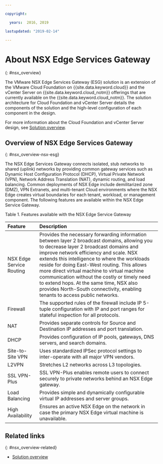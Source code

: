 ```yaml
---

copyright:

  years:  2016, 2019

lastupdated: "2019-02-14"

---
```


# About NSX Edge Services Gateway
{: #nsx_overview}

The VMware NSX Edge Services Gateway (ESG) solution is an extension of the VMware Cloud Foundation on {{site.data.keyword.cloud}} and the vCenter Server on {{site.data.keyword.cloud_notm}} offerings that are currently available on the {{site.data.keyword.cloud_notm}}. The solution architecture for Cloud Foundation and vCenter Server details the components of the solution and the high-level configuration of each component in the design.

For more information about the Cloud Foundation and vCenter Server design, see [Solution overview](/docs/services/vmwaresolutions/archiref/solution?topic=vmware-solutions-solution_overview).

## Overview of NSX Edge Services Gateway
{: #nsx_overview-nsx-esg}

The NSX Edge Services Gateway connects isolated, stub networks to shared (uplink) networks by providing common gateway services such as Dynamic Host Configuration Protocol (DHCP), Virtual Private Network (VPN), Network Address Translation (NAT), dynamic routing, and load balancing. Common deployments of NSX Edge include demilitarized zone (DMZ), VPN Extranets, and multi-tenant Cloud environments where the NSX Edge creates virtual boundaries for each tenant, workload, or management component. The following features are available within the NSX Edge Service Gateway.

Table 1. Features available with the NSX Edge Service Gateway

| Feature | Description |
|:------- |:----------- |
| NSX Edge Service Routing | Provides the necessary forwarding information between layer 2 broadcast domains, allowing you to decrease layer 2 broadcast domains and improve network efficiency and scale. NSX extends this intelligence to where the workloads reside for doing East-West routing. This allows more direct virtual machine to virtual machine communication without the costly or timely need to extend hops. At the same time, NSX also provides North-South connectivity, enabling tenants to access public networks. |
| Firewall | The supported rules of the firewall include IP 5-tuple configuration with IP and port ranges for stateful inspection for all protocols. |
| NAT | Provides separate controls for Source and Destination IP addresses and port translation. |
| DHCP | Provides configuration of IP pools, gateways, DNS servers, and search domains. |
| Site-to-Site VPN | Uses standardized IPSec protocol settings to inter-operate with all major VPN vendors. |
| L2VPN | Stretches L2 networks across L3 topologies. |
| SSL VPN-Plus |  SSL VPN-Plus enables remote users to connect securely to private networks behind an NSX Edge gateway. |
| Load Balancing | Provides simple and dynamically configurable virtual IP addresses and server groups. |
| High Availability | Ensures an active NSX Edge on the network in case the primary NSX Edge virtual machine is unavailable. |

## Related links
{: #nsx_overview-related}

* [Solution overview](/docs/services/vmwaresolutions/archiref/solution?topic=vmware-solutions-solution_overview)
